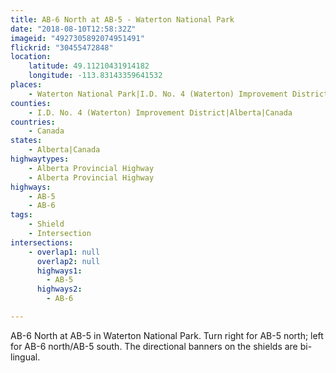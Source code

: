 ```yaml
---
title: AB-6 North at AB-5 - Waterton National Park
date: "2018-08-10T12:58:32Z"
imageid: "4927305892074951491"
flickrid: "30455472848"
location:
    latitude: 49.11210431914182
    longitude: -113.83143359641532
places:
    - Waterton National Park|I.D. No. 4 (Waterton) Improvement District|Alberta|Canada
counties:
    - I.D. No. 4 (Waterton) Improvement District|Alberta|Canada
countries:
    - Canada
states:
    - Alberta|Canada
highwaytypes:
    - Alberta Provincial Highway
    - Alberta Provincial Highway
highways:
    - AB-5
    - AB-6
tags:
    - Shield
    - Intersection
intersections:
    - overlap1: null
      overlap2: null
      highways1:
        - AB-5
      highways2:
        - AB-6

---
```

AB-6 North at AB-5 in Waterton National Park.  Turn right for AB-5 north; left for AB-6 north/AB-5 south.  The directional banners on the shields are bi-lingual.
